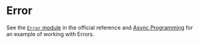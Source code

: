 # Error

See the [`Error` module](https://internetcomputer.org/docs/current/motoko/main/base/Error) in the official reference and [Async Programming](/advanced-concepts/async-programming.html) for an example of working with Errors.
